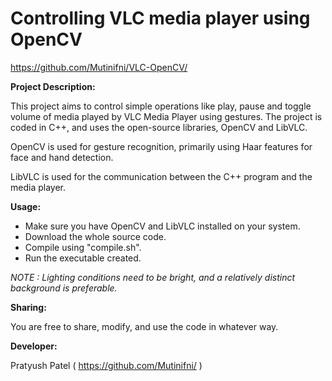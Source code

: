 Controlling VLC media player using OpenCV
=========================================
 https://github.com/Mutinifni/VLC-OpenCV/


**Project Description:**

This project aims to control simple operations like play, pause and toggle volume of media played by VLC Media Player using gestures. The project is coded in C++, and uses the open-source libraries, OpenCV and LibVLC.

OpenCV is used for gesture recognition, primarily using Haar features for face and hand detection.

LibVLC is used for the communication between the C++ program and the media player.

**Usage:**

- Make sure you have OpenCV and LibVLC installed on your system.
- Download the whole source code.
- Compile using "compile.sh".
- Run the executable created.

*NOTE : Lighting conditions need to be bright, and a relatively distinct background is preferable.*

**Sharing:**

You are free to share, modify, and use the code in whatever way.

**Developer:**

Pratyush Patel ( https://github.com/Mutinifni/ )

